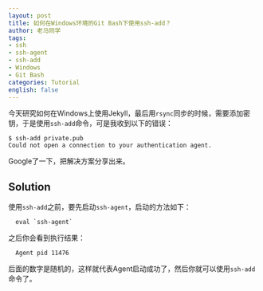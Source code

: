 ```yaml
---
layout: post
title: 如何在Windows环境的Git Bash下使用ssh-add？
author: 老马同学
tags:
- ssh
- ssh-agent
- ssh-add
- Windows
- Git Bash
categories: Tutorial
english: false
---
```


今天研究如何在Windows上使用Jekyll，最后用``rsync``同步的时候，需要添加密钥，于是使用``ssh-add``命令，可是我收到以下的错误：

```shell
$ ssh-add private.pub
Could not open a connection to your authentication agent.
```

Google了一下，把解决方案分享出来。

## Solution

使用``ssh-add``之前，要先启动``ssh-agent``，启动的方法如下：

```shell
  eval `ssh-agent`
```

之后你会看到执行结果：

```shell
  Agent pid 11476
```

后面的数字是随机的，这样就代表Agent启动成功了，然后你就可以使用``ssh-add``命令了。